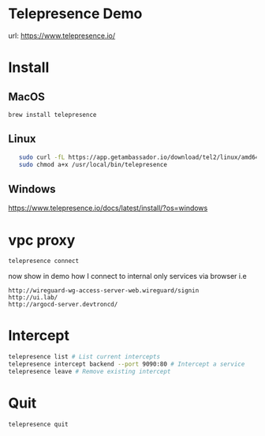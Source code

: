 # Telepresence Demo 
url: https://www.telepresence.io/

# Install
## MacOS
`brew install telepresence`

## Linux 
```bash 
   sudo curl -fL https://app.getambassador.io/download/tel2/linux/amd64/latest/telepresence -o /usr/local/bin/telepresence
   sudo chmod a+x /usr/local/bin/telepresence
```

## Windows
https://www.telepresence.io/docs/latest/install/?os=windows


# vpc proxy
```bash
telepresence connect
```

now show in demo how I connect to internal only services via browser
i.e

```
http://wireguard-wg-access-server-web.wireguard/signin
http://ui.lab/
http://argocd-server.devtroncd/
```


# Intercept
```bash
telepresence list # List current intercepts
telepresence intercept backend --port 9090:80 # Intercept a service
telepresence leave # Remove existing intercept
```


# Quit
```bash
telepresence quit
```



